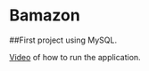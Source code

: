# Bamazon
##First project using MySQL.

[Video](https://photos.app.goo.gl/clX15bUKU55YPOzW2) of how to run the application.


